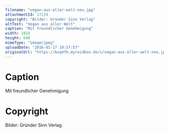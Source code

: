 ```yaml
---
filename: "vegan-aus-aller-welt-neu.jpg"
attachmentId: 17219
copyright: "Bilder: Gründer Sinn Verlag"
altText: "Vegan aus aller Welt"
caption: "Mit freundlicher Genehmigung"
width: 1024
height: 640
mimeType: "image/jpeg"
uploadDate: "2016-01-17 19:57:57"
originalUrl: "https://bxq4fb.myraidbox.de/i/vegan-aus-aller-welt-neu.jpg"
---
```


# Caption

Mit freundlicher Genehmigung

# Copyright

Bilder: Gründer Sinn Verlag
